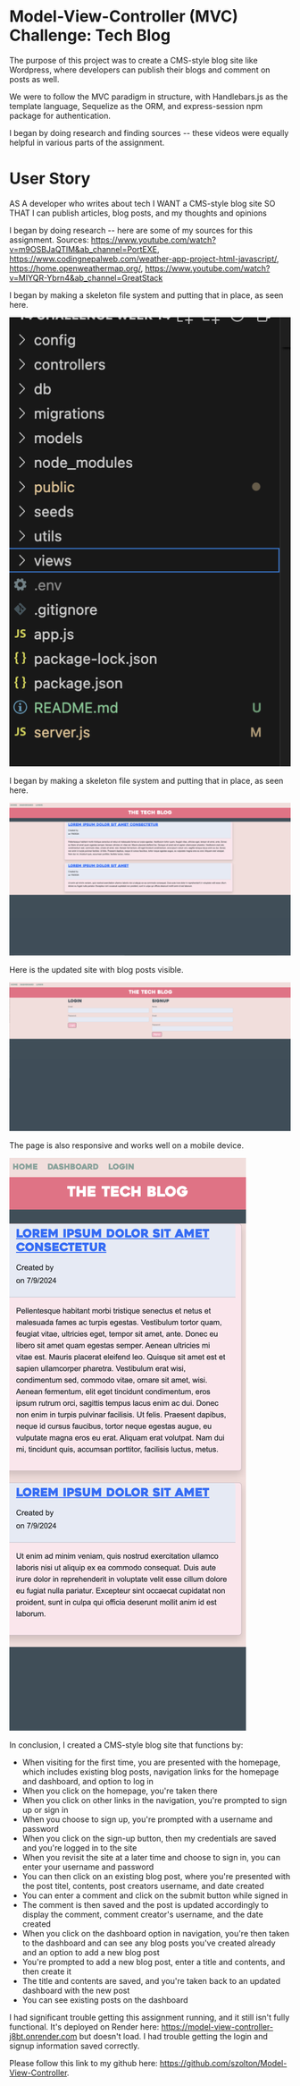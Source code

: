 # **Model-View-Controller (MVC) Challenge: Tech Blog**

The purpose of this project was to create a CMS-style blog site like Wordpress, where developers can publish their blogs and comment on posts as well.

We were to follow the MVC paradigm in structure, with Handlebars.js as the template language, Sequelize as the ORM, and express-session npm package for authentication.

I began by doing research and finding sources -- these videos were equally helpful in various parts of the assignment.

# User Story
AS A developer who writes about tech
I WANT a CMS-style blog site
SO THAT I can publish articles, blog posts, and my thoughts and opinions

I began by doing research -- here are some of my sources for this assignment. Sources: https://www.youtube.com/watch?v=m9OSBJaQTlM&ab_channel=PortEXE, https://www.codingnepalweb.com/weather-app-project-html-javascript/, https://home.openweathermap.org/, https://www.youtube.com/watch?v=MIYQR-Ybrn4&ab_channel=GreatStack

I began by making a skeleton file system and putting that in place, as seen here.

![file-structure](./public/images/files.png)

I began by making a skeleton file system and putting that in place, as seen here.

![home page](./public/images/home.png)

Here is the updated site with blog posts visible.

![login](./public/images/login.png)

The page is also responsive and works well on a mobile device.

![mobile](./public/images/mobile.png)

In conclusion, I created a CMS-style blog site that functions by:
- When visiting for the first time, you are presented with the homepage, which includes existing blog posts, navigation links for the homepage and dashboard, and option to log in
- When you click on the homepage, you're taken there
- When you click on other links in the navigation, you're prompted to sign up or sign in
- When you choose to sign up, you're prompted with a username and password
- When you click on the sign-up button, then my credentials are saved and you're logged in to the site
- When you revisit the site at a later time and choose to sign in, you can enter your username and password
- You can then click on an existing blog post, where you're presented with the post titel, contents, post creators username, and date created
- You can enter a comment and click on the submit button while signed in
- The comment is then saved and the post is updated accordingly to display the comment, comment creator's username, and the date created
- When you click on the dashboard option in navigation, you're then taken to the dashboard and can see any blog posts you've created already and an option to add a new blog post
- You're prompted to add a new blog post, enter a title and contents, and then create it
- The title and contents are saved, and you're taken back to an updated dashboard with the new post
- You can see existing posts on the dashboard

I had significant trouble getting this assignment running, and it still isn't fully functional. It's deployed on Render here: https://model-view-controller-j8bt.onrender.com but doesn't load. I had trouble getting the login and signup information saved correctly.

Please follow this link to my github here: https://github.com/szolton/Model-View-Controller.